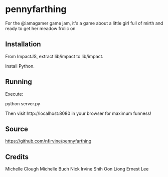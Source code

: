 pennyfarthing
=============

For the @iamagamer game jam, it's a game about a little girl full of mirth and ready to get her meadow frolic on

Installation
------------

From ImpactJS, extract lib/impact to lib/impact.

Install Python.

Running
-------

Execute:

python server.py

Then visit http://localhost:8080 in your browser for maximum funness!

Source
------

https://github.com/nfirvine/pennyfarthing

Credits
-------

Michelle Clough
Michelle Buch
Nick Irvine
Shih Oon Liong
Ernest Lee







